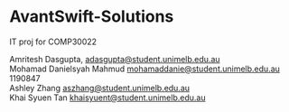 # AvantSwift-Solutions

IT proj for COMP30022


Amritesh Dasgupta, adasgupta@student.unimelb.edu.au \
Mohamad Danielsyah Mahmud mohamaddanie@student.unimelb.edu.au 1190847 \
Ashley Zhang aszhang@student.unimelb.edu.au \
Khai Syuen Tan khaisyuent@student.unimelb.edu.au